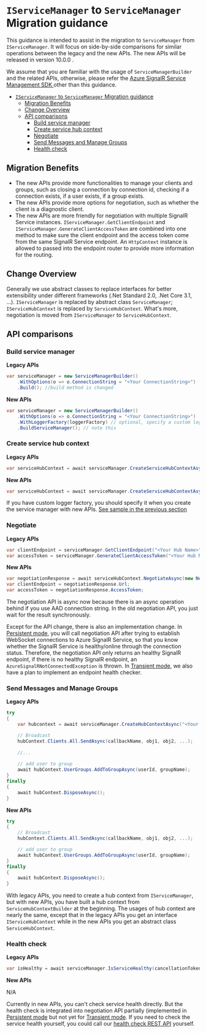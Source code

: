 # `IServiceManager` to `ServiceManager` Migration guidance

This guidance is intended to assist in the migration to `ServiceManager` from `IServiceManager`. It will focus on side-by-side comparisons for similar operations between the legacy and the new APIs. The new APIs will be released in version 10.0.0 .

We assume that you are familiar with the usage of `ServiceManagerBuilder` and the related APIs, otherwise, please refer the [Azure SignalR Service Management SDK ](management-sdk-guide.md) other than this guidance.
- [`IServiceManager` to `ServiceManager` Migration guidance](#iservicemanager-to-servicemanager-migration-guidance)
  - [Migration Benefits](#migration-benefits)
  - [Change Overview](#change-overview)
  - [API comparisons](#api-comparisons)
    - [Build service manager](#build-service-manager)
    - [Create service hub context](#create-service-hub-context)
    - [Negotiate](#negotiate)
    - [Send Messages and Manage Groups](#send-messages-and-manage-groups)
    - [Health check](#health-check)



## Migration Benefits
* The new APIs provide more functionalities to manage your clients and groups, such as closing a connection by connection id, checking if a connection exists, if a user exists, if a group exists. 
* The new APIs provide more options for negotiation, such as whether the client is a diagnostic client.
* The new APIs are more friendly for negotiation with multiple SignalR Service instances. `IServiceManager.GetClientEndpoint` and `IServiceManager.GenerateClientAccessToken` are combined into one method to make sure the client endpoint and the access token come from the same SignalR Service endpoint. An `HttpContext` instance is allowed to passed into the endpoint router to provide more information for the routing. 
<!--Todo Add link about sharding doc-->

## Change Overview
Generally we use abstract classes to replace interfaces for better extensibility under different frameworks (.Net Standard 2.0, .Net Core 3.1, ...). `IServiceManager` is replaced by abstract class `ServiceManager`; `IServiceHubContext` is replaced by `ServiceHubContext`. What's more, negotiation is moved from `IServiceManager` to `ServiceHubContext`.
## API comparisons
### Build service manager

**Legacy APIs**
```cs
var serviceManager = new ServiceManagerBuilder()
    .WithOptions(o => o.ConnectionString = "<Your ConnectionString>")
    .Build(); //build method is changed
```

**New APIs**
```cs
var serviceManager = new ServiceManagerBuilder()
    .WithOptions(o => o.ConnectionString = "<Your ConnectionString>")
    .WithLoggerFactory(loggerFactory) // optional, specify a custom logger factory instance for the whole management SDK
    .BuildServiceManager(); // note this
```

<!--Add sharding link-->
### Create service hub context

**Legacy APIs**
```cs
var serviceHubContext = await serviceManager.CreateServiceHubContextAsync("<Your Hub Name>", loggerFactory, cancellationToken);
```

**New APIs**
```cs
var serviceHubContext = await serviceManager.CreateServiceHubContextAsync("<Your Hub Name>", cancellationToken);
```

If you have custom logger factory, you should specify it when you create the service manager with new APIs. [See sample in the previous section](#build-service-manager)
### Negotiate

**Legacy APIs**
```cs
var clientEndpoint = serviceManager.GetClientEndpoint("<Your Hub Name>");
var accessToken = serviceManager.GenerateClientAccessToken("<Your Hub Name>", "<Your User ID>");
```

**New APIs**
```cs
var negotiationResponse = await serviceHubContext.NegotiateAsync(new NegotiationOptions(){UserId = "<Your User Id>"});
var clientEndpoint = negotiationResponse.Url;
var accessToken = negotiationResponse.AccessToken;
```
The negotiation API is async now because there is an async operation behind if you use AAD connection string. In the old negotiation API, you just wait for the result synchronously.

Except for the API change, there is also an implementation change. In [Persistent mode](management-sdk-guide.md#transport-type), you will call negotiation API after trying to establish WebSocket connections to Azure SignalR Service, so that you know whether the SignalR Service is healthy/online through the connection status. Therefore, the negotiation API only returns an healthy SignalR endpoint, if there is no healthy SignalR endpoint, an `AzureSignalRNotConnectedException` is thrown. In [Transient mode](management-sdk-guide.md#transport-type), we also have a plan to implement an endpoint health checker.

### Send Messages and Manage Groups
**Legacy APIs**
```cs
try
{
    var hubcontext = await serviceManager.CreateHubContextAsync("<Your Hub Name>");

    // Broadcast
    hubContext.Clients.All.SendAsync(callbackName, obj1, obj2, ...);
    
    //...
    
    // add user to group
    await hubContext.UserGroups.AddToGroupAsync(userId, groupName);
}
finally
{
    await hubContext.DisposeAsync();
}
```

**New APIs**
```cs
try
{
    // Broadcast
    hubContext.Clients.All.SendAsync(callbackName, obj1, obj2, ...);

    // add user to group
    await hubContext.UserGroups.AddToGroupAsync(userId, groupName);
}
finally
{
    await hubContext.DisposeAsync();
}
```

With legacy APIs, you need to create a hub context from `IServiceManager`, but with new APIs, you have built a hub context from `ServiceHubContextBuilder` at the beginning. The usages of hub context are nearly the same, except that in the legacy APIs you get an interface `IServiceHubContext` while in the new APIs you get an abstract class `ServiceHubContext`.

### Health check
**Legacy APIs**
```cs
var isHealthy = await serviceManager.IsServiceHealthy(cancellationToken);
```

**New APIs**

N/A

Currently in new APIs, you can't check service health directly. But the health check is integrated into negotiation API partially (implemented in [Persistent mode](management-sdk-guide.md#transport-type) but not yet for [Transient mode](management-sdk-guide.md#transport-type). If you need to check the service health yourself, you could call our [health check REST API](https://docs.microsoft.com/en-us/azure/azure-signalr/signalr-quickstart-rest-api#service-health) yourself.
